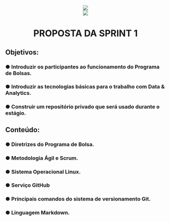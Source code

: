 <div align="center">
<img src="https://user-images.githubusercontent.com/89945563/221701084-83e2b63e-f47b-47d6-ac3f-b70da1c4f1b5.jpg" />
</div>
<div align="center">
<img src="https://user-images.githubusercontent.com/89945563/221701494-162cfbfc-ea3d-4bac-8582-4d81b62b842f.jpg" />
</div>






<h1 align="center"> PROPOSTA DA SPRINT 1 </h>
<h2 align="left"> Objetivos:</h2>

<h3 align="left"> ● Introduzir os participantes ao funcionamento do Programa de Bolsas.</h3>
<h3 align="left"> ● Introduzir as tecnologias básicas para o trabalho com Data & Analytics.</h3>
<h3 align="left"> ● Construir um repositório privado que será usado durante o estágio.</h3>

<h2 align="left"> Conteúdo:</h2>

<h3 align="left"> ● Diretrizes do Programa de Bolsa.</h3>
<h3 align="left"> ● Metodologia Ágil e Scrum.</h3>
<h3 align="left"> ● Sistema Operacional Linux.</h3>
<h3 align="left"> ● Serviço GitHub</h3>
<h3 align="left"> ● Principais comandos do sistema de versionamento Git.</h3>
<h3 align="left"> ● Linguagem Markdown.</h3>

